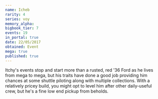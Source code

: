 ```yaml
---
name: Icheb
rarity: 4
series: voy
memory_alpha:
bigbook_tier: 7
events: 19
in_portal: true
date: 22/05/2017
obtained: Event
mega: true
published: true
---
```


Itchy's events stop and start more than a rusted, red '36 Ford as he lives from mega to mega, but his traits have done a good job providing him chances at some shuttle piloting along with multiple collections. With a relatively pricey build, you might opt to level him after other daily-useful crew, but he's a fine low end pickup from beholds.
